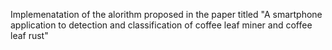 Implemenatation of the alorithm proposed in the paper titled
"A smartphone application to detection and classification of coffee leaf miner and coffee leaf rust"
